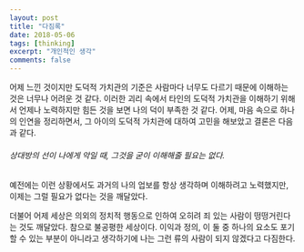 ```yaml
---
layout: post
title: "다짐록"
date: 2018-05-06
tags: [thinking]
excerpt: "개인적인 생각"
comments: false
---
```


어제 느낀 것이지만 도덕적 가치관의 기준은 사람마다 너무도 다르기 때문에 이해하는 것은 너무나 어려운 것 같다. 이러한 괴리 속에서 타인의 도덕적 가치관을 이해하기 위해서 언제나 노력하지만 힘든 것을 보면 나의 덕이 부족한 것 같다.
어제, 마음 속으로 하나의 인연을 정리하면서, 그 아이의 도덕적 가치관에 대하여 고민을 해보았고 결론은 다음과 같다.

###### 상대방의 선이 나에게 악일 때, 그것을 굳이 이해해줄 필요는 없다.

예전에는 이런 상황에서도 과거의 나의 업보를 항상 생각하며 이해하려고 노력했지만, 이제는 그럴 필요가 없다는 것을 깨달았다.

더불어 어제 세상은 의외의 정치적 행동으로 인하여 오히려 죄 있는 사람이 떵떵거린다는 것도 깨달았다. 참으로 불공평한 세상이다. 이익과 정의, 이 둘 중 하나의 요소도 포기할 수 있는 부분이 아니라고 생각하기에 나는 그런 류의 사람이 되지 않겠다고 다짐한다.